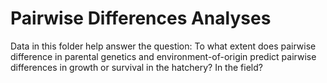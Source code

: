 # Pairwise Differences Analyses
Data in this folder help answer the question: To what extent does pairwise difference in parental genetics and environment-of-origin predict pairwise differences in growth or survival in the hatchery? In the field?
